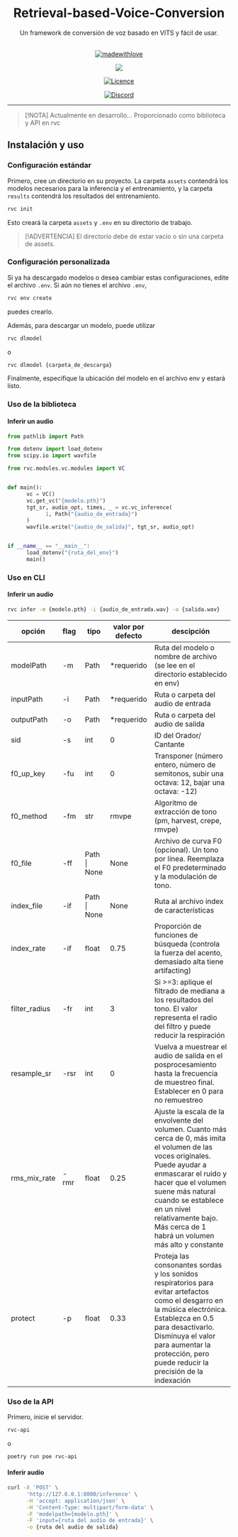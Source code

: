 <div align="center">

<h1>Retrieval-based-Voice-Conversion</h1>
Un framework de conversión de voz basado en VITS y fácil de usar.<br><br>

[![madewithlove](https://img.shields.io/badge/hecho_con-%E2%9D%A4-red?style=for-the-badge&labelColor=orange
)](https://github.com/RVC-Project/Retrieval-based-Voice-Conversion)

<img src="https://counter.seku.su/cmoe?name=rvc&theme=r34" /><br>

[![Licence](https://img.shields.io/github/license/RVC-Project/Retrieval-based-Voice-Conversion?style=for-the-badge)](https://github.com/RVC-Project/Retrieval-based-Voice-Conversion/blob/develop/LICENSE)

[![Discord](https://img.shields.io/badge/Desarrolladores%20de%20RVC-Discord-7289DA?style=for-the-badge&logo=discord&logoColor=white)](https://discord.gg/HcsmBBGyVk)

</div>

------


> [!NOTA]
> Actualmente en desarrollo... Proporcionado como biblioteca y API en rvc

## Instalación y uso

### Configuración estándar

Primero, cree un directorio en su proyecto. La carpeta `assets` contendrá los modelos necesarios para la inferencia y el entrenamiento, y la carpeta `results` contendrá los resultados del entrenamiento.

```sh
rvc init
```
Esto creará la carpeta `assets` y `.env` en su directorio de trabajo.

> [!ADVERTENCIA]
> El directorio debe de estar vacío o sin una carpeta de assets.

### Configuración personalizada

Si ya ha descargado modelos o desea cambiar estas configuraciones, edite el archivo `.env`.
Si aún no tienes el archivo `.env`,

```sh
rvc env create
```
puedes crearlo.

Además, para descargar un modelo, puede utilizar

```sh
rvc dlmodel
```
o
```sh
rvc dlmodel {carpeta_de_descarga}
```

Finalmente, especifique la ubicación del modelo en el archivo env y estará listo.



### Uso de la biblioteca

#### Inferir un audio
```python
from pathlib import Path

from dotenv import load_dotenv
from scipy.io import wavfile

from rvc.modules.vc.modules import VC


def main():
      vc = VC()
      vc.get_vc("{modelo.pth}")
      tgt_sr, audio_opt, times, _ = vc.vc_inference(
            1, Path("{audio_de_entrada}")
      )
      wavfile.write("{audio_de_salida}", tgt_sr, audio_opt)


if __name__ == "__main__":
      load_dotenv("{ruta_del_env}")
      main()

```

### Uso en CLI

#### Inferir un audio

```sh
rvc infer -m {modelo.pth} -i {audio_de_entrada.wav} -o {salida.wav}
```

| opción        | flag&nbsp; | tipo         | valor por defecto | descipción                                                                                                                                                                                                                                    |
|---------------|------------|--------------|---------------|------------------------------------------------------------------------------------------------------------------------------------------------------------------------------------------------------------------------------------------------|
| modelPath     | -m         | Path         | *requerido     | Ruta del modelo o nombre de archivo (se lee en el directorio establecido en env)                                                                                                                                                                                     |
| inputPath     | -i         | Path         | *requerido     | Ruta o carpeta del audio de entrada                                                                                                                                                                                                                     |
| outputPath    | -o         | Path         | *requerido     | Ruta o carpeta del audio de salida                                                                                                                                                                                                                    |
| sid           | -s         | int          | 0             | ID del Orador/ Cantante                                                                                                                                                                                                                              |
| f0_up_key     | -fu        | int          | 0             | Transponer (número entero, número de semitonos, subir una octava: 12, bajar una octava: -12)                                                                                                                                                      |
| f0_method     | -fm        | str          | rmvpe         | Algoritmo de extracción de tono (pm, harvest, crepe, rmvpe)                                                                                                                                                                                          |
| f0_file       | -ff        | Path \| None | None          | Archivo de curva F0 (opcional). Un tono por línea. Reemplaza el F0 predeterminado y la modulación de tono.                                                                                                                                                     |
| index_file    | -if        | Path \| None | None          | Ruta al archivo index de características                                                                                                                                                                                                                 |
| index_rate    | -if        | float        | 0.75          | Proporción de funciones de búsqueda (controla la fuerza del acento, demasiado alta tiene artifacting)                                                                                                                                                                      |
| filter_radius | -fr        | int          | 3             | Si >=3: aplique el filtrado de mediana a los resultados del tono. El valor representa el radio del filtro y puede reducir la respiración                                                                                                               |
| resample_sr   | -rsr       | int          | 0             | Vuelva a muestrear el audio de salida en el posprocesamiento hasta la frecuencia de muestreo final. Establecer en 0 para no remuestreo                                                                                                                                              |
| rms_mix_rate  | -rmr       | float        | 0.25          | Ajuste la escala de la envolvente del volumen. Cuanto más cerca de 0, más imita el volumen de las voces originales. Puede ayudar a enmascarar el ruido y hacer que el volumen suene más natural cuando se establece en un nivel relativamente bajo. Más cerca de 1 habrá un volumen más alto y constante |
| protect       | -p         | float        | 0.33          | Proteja las consonantes sordas y los sonidos respiratorios para evitar artefactos como el desgarro en la música electrónica. Establezca en 0.5 para desactivarlo. Disminuya el valor para aumentar la protección, pero puede reducir la precisión de la indexación                                 |

### Uso de la API
Primero, inicie el servidor.
```sh
rvc-api
```
o
```sh
poetry run poe rvc-api
```

#### Inferir audio
```sh
curl -X 'POST' \
      'http://127.0.0.1:8000/inference' \
      -H 'accept: application/json' \
      -H 'Content-Type: multipart/form-data' \
      -F 'modelpath={modelo.pth}' \
      -F 'input={ruta del audio de entrada}' \
      -o {ruta del audio de salida}
```